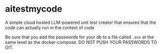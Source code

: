 # aitestmycode
A simple cloud hosted LLM-powered unit test creator that ensures that the code can actually run in the context of code 

Be sure that you add the passwords for your db to a file called `.env` at the same level as the docker-compose. DO NOT PUSH YOUR PASSWORDS TO GIT.   

